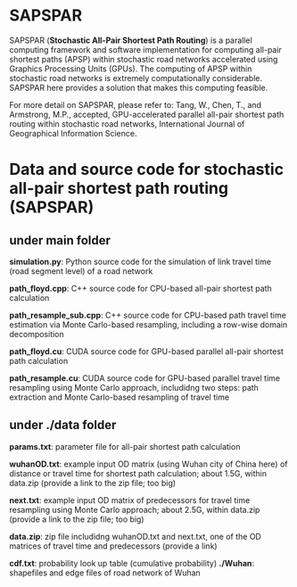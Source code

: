 # SAPSPAR
SAPSPAR (**Stochastic All-Pair Shortest Path Routing**) is a parallel computing framework and software implementation for computing all-pair shortest paths (APSP) within stochastic road networks accelerated using Graphics Processing Units (GPUs). The computing of APSP within stochastic road networks is extremely computationally considerable. SAPSPAR here provides a solution that makes this computing feasible. 

For more detail on SAPSPAR, please refer to: 
Tang, W., Chen, T., and Armstrong, M.P., accepted, GPU-accelerated parallel all-pair shortest path routing within stochastic road networks, International Journal of Geographical Information Science.

# Data and source code for stochastic all-pair shortest path routing (SAPSPAR) 

## under main folder

**simulation.py**:			Python source code for the simulation of link travel time (road segment level) of a road network

**path_floyd.cpp**: 		C++ source code for CPU-based all-pair shortest path calculation

**path_resample_sub.cpp**: C++ source code for CPU-based path travel time estimation via Monte Carlo-based resampling, including a row-wise domain decomposition

**path_floyd.cu**: 		CUDA source code for GPU-based parallel all-pair shortest path calculation

**path_resample.cu**: 		CUDA source code for GPU-based parallel travel time resampling using Monte Carlo approach, includidng two steps: path extraction and Monte Carlo-based resampling of travel time 

## under ./data folder

**params.txt**: 	parameter file for all-pair shortest path calculation

**wuhanOD.txt**: 	example input OD matrix (using Wuhan city of China here) of distance or travel time for shortest path calculation; about 1.5G, within data.zip (provide a link to the zip file; too big)

**next.txt**: 		example input OD matrix of predecessors for travel time resampling using Monte Carlo approach; about 2.5G, within data.zip (provide a link to the zip file; too big)

**data.zip**: 		zip file includidng wuhanOD.txt and next.txt, one of the OD matrices of travel time and predecessors (provide a link)

**cdf.txt**: 		probability look up table (cumulative probability)
**./Wuhan**: 		shapefiles and edge files of road network of Wuhan

